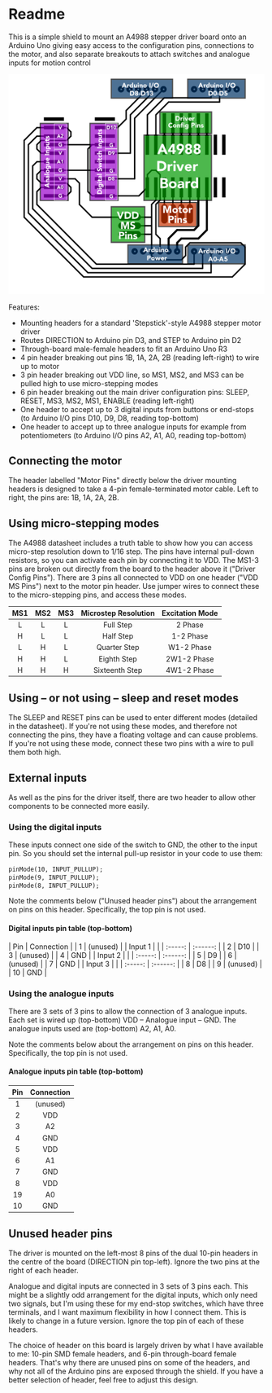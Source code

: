 # Readme

This is a simple shield to mount an A4988 stepper driver board onto an Arduino Uno giving easy access to the configuration pins, connections to the motor, and also separate breakouts to attach switches and analogue inputs for motion control

![Shield labels](a4988-driver-arduino-shield-v1-labels.png)

Features:
* Mounting headers for a standard 'Stepstick'-style A4988 stepper motor driver
* Routes DIRECTION to Arduino pin D3, and STEP to Arduino pin D2
* Through-board male-female headers to fit an Arduino Uno R3
* 4 pin header breaking out pins 1B, 1A, 2A, 2B (reading left-right) to wire up to motor
* 3 pin header breaking out VDD line, so MS1, MS2, and MS3 can be pulled high to use micro-stepping modes
* 6 pin header breaking out the main driver configuration pins: SLEEP, RESET, MS3, MS2, MS1, ENABLE (reading left-right)
* One header to accept up to 3 digital inputs from buttons or end-stops (to Arduino I/O pins D10, D9, D8, reading top-bottom)
* One header to accept up to three analogue inputs for example from potentiometers (to Arduino I/O pins A2, A1, A0, reading top-bottom)

## Connecting the motor

The header labelled "Motor Pins" directly below the driver mounting headers is designed to take a 4-pin female-terminated motor cable. Left to right, the pins are: 1B, 1A, 2A, 2B.

## Using micro-stepping modes

The A4988 datasheet includes a truth table to show how you can access micro-step resolution down to 1/16 step. The pins have internal pull-down resistors, so you can activate each pin by connecting it to VDD. The MS1-3 pins are broken out directly from the board to the header above it ("Driver Config Pins"). There are 3 pins all connected to VDD on one header ("VDD MS Pins") next to the motor pin header. Use jumper wires to connect these to the micro-stepping pins, and access these modes.


|  MS1  |  MS2  |  MS3  | Microstep Resolution | Excitation Mode |
| :---: | :---: | :---: | :------------------: | :-------------: |
|   L   |   L   |   L   |      Full Step       |     2 Phase     |
|   H   |   L   |   L   |      Half Step       |    1-2 Phase    |
|   L   |   H   |   L   |     Quarter Step     |   W1-2 Phase    |
|   H   |   H   |   L   |     Eighth Step      |   2W1-2 Phase   |
|   H   |   H   |   H   |    Sixteenth Step    |   4W1-2 Phase   |

## Using – or not using – sleep and reset modes

The SLEEP and RESET pins can be used to enter different modes (detailed in the datasheet). If you're not using these modes, and therefore not connecting the pins, they have a floating voltage and can cause problems. If you're not using these mode, connect these two pins with a wire to pull them both high.

## External inputs

As well as the pins for the driver itself, there are two header to allow other components to be connected more easily.

### Using the digital inputs

These inputs connect one side of the switch to GND, the other to the input pin. So you should set the internal pull-up resistor in your code to use them:

```
pinMode(10, INPUT_PULLUP);
pinMode(9, INPUT_PULLUP);
pinMode(8, INPUT_PULLUP);
```

Note the comments below ("Unused header pins") about the arrangement on pins on this header.  Specifically, the top pin is not used.

#### Digital inputs pin table (top-bottom)

|  Pin  | Connection |
|    1    | (unused) |
| Input 1 |          |
| :-----: | :------: |
|    2    |   D10    |
|    3    | (unused) |
|    4    |   GND    |
| Input 2 |          |
| :-----: | :------: |
|    5    |    D9    |
|    6    | (unused) |
|    7    |   GND    |
| Input 3 |          |
| :-----: | :------: |
|    8    |    D8    |
|    9    | (unused) |
|   10    |   GND    |


### Using the analogue inputs

There are 3 sets of 3 pins to allow the connection of 3 analogue inputs. Each set is wired up (top-bottom) VDD – Analogue input – GND. The analogue inputs used are (top-bottom) A2, A1, A0.

Note the comments below about the arrangement on pins on this header. Specifically, the top pin is not used.

#### Analogue inputs pin table (top-bottom)

|  Pin  | Connection |
| :---: | :------: |
|   1   | (unused) |
|   2   |   VDD    |
|   3   |    A2    |
|   4   |   GND    |
|   5   |   VDD    |
|   6   |    A1    |
|   7   |   GND    |
|   8   |   VDD    |
|  19   |    A0    |
|  10   |   GND    |


## Unused header pins

The driver is mounted on the left-most 8 pins of the dual 10-pin headers in the centre of the board (DIRECTION pin top-left). Ignore the two pins at the right of each header.

Analogue and digital inputs are connected in 3 sets of 3 pins each. This might be a slightly odd arrangement for the digital inputs, which only need two signals, but I'm using these for my end-stop switches, which have three terminals, and I want maximum flexibility in how I connect them. This is likely to change in a future version. Ignore the top pin of each of these headers.

The choice of header on this board is largely driven by what I have available to me: 10-pin SMD female headers, and 6-pin through-board female headers. That's why there are unused pins on some of the headers, and why not all of the Arduino pins are exposed through the shield. If you have a better selection of header, feel free to adjust this design.
